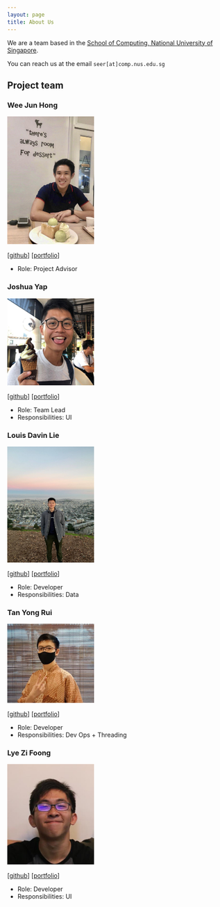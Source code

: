 ```yaml
---
layout: page
title: About Us
---
```


We are a team based in the [School of Computing, National University of Singapore](http://www.comp.nus.edu.sg).

You can reach us at the email `seer[at]comp.nus.edu.sg`

## Project team

### Wee Jun Hong

<img src="images/whoisjunhong.png" width="200px">

[[github](https://github.com/whoisjunhong)]
[[portfolio](team/whoisjunhong.md)]

* Role: Project Advisor

### Joshua Yap

<img src="images/e0544333.png" width="200px">

[[github](http://github.com/e0544333)]
[[portfolio](team/e0544333.md)]

* Role: Team Lead
* Responsibilities: UI

### Louis Davin Lie

<img src="images/louisdavinlie.png" width="200px">

[[github](http://github.com/louisdavinlie)]
[[portfolio](team/louisdavinlie.md)]

* Role: Developer
* Responsibilities: Data

### Tan Yong Rui

<img src="images/fenway17.png" width="200px">

[[github](http://github.com/fenway17)]
[[portfolio](team/fenway17.md)]

* Role: Developer
* Responsibilities: Dev Ops + Threading

### Lye Zi Foong

<img src="images/lzf834.png" width="200px">

[[github](http://github.com/lzf834)]
[[portfolio](team/lzf834.md)]

* Role: Developer
* Responsibilities: UI
